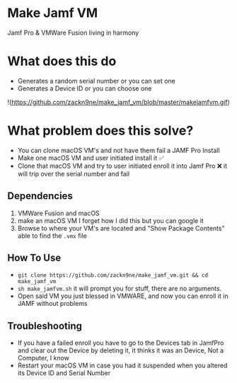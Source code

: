 # Make Jamf VM
Jamf Pro & VMWare Fusion living in harmony

# What does this do
* Generates a random serial number or you can set one 
* Generates a Device ID or you can choose one

!(https://github.com/zackn9ne/make_jamf_vm/blob/master/makejamfvm.gif)

# What problem does this solve?
* You can clone macOS VM's and not have them fail a JAMF Pro Install
* Make one macOS VM and user initiated install it ✅
* Clone that macOS VM and try to user initiated enroll it into Jamf Pro ❌ it will trip over the serial number and fail

## Dependencies
1. VMWare Fusion and macOS
2. make an macOS VM I forget how I did this but you can google it
3. Browse to where your VM's are located and "Show Package Contents" able to find the `.vmx` file 

## How To Use
* `git clone https://github.com/zackn9ne/make_jamf_vm.git && cd make_jamf_vm`
* `sh make_jamfvm.sh` it will prompt you for stuff, there are no arguments.
* Open said VM you just blessed in VMWARE, and now you can enroll it in JAMF without problems

## Troubleshooting
* If you have a failed enroll you have to go to the Devices tab in JamfPro and clear out the Device by deleting it, it thinks it was an Device, Not a Computer, I know
* Restart your macOS VM in case you had it suspended when you altered its Device ID and Serial Number
